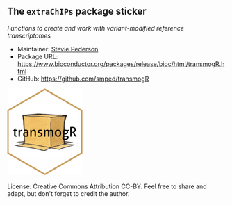 ## The `extraChIPs` package sticker

*Functions to create and work with variant-modified reference transcriptomes*

* Maintainer: [Stevie Pederson](https://github.com/smped/)
* Package URL: https://www.bioconductor.org/packages/release/bioc/html/transmogR.html
* GitHub: https://github.com/smped/transmogR

<img src=transmogR.png height="200">

License: Creative Commons Attribution CC-BY. Feel free to share and adapt, but don't forget to credit the author.
